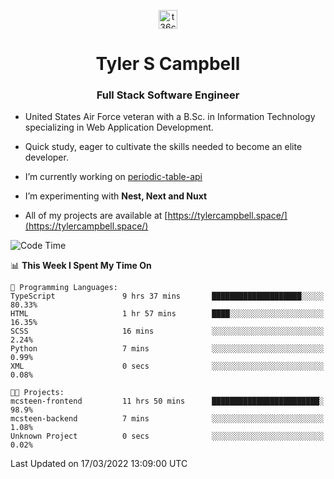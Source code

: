 <p align="center">
<a href="https://www.linkedin.com/in/t36campbell" target="blank"><img align="center" src="https://ik.imagekit.io/t36campbell/Portfolio/linkedin.png.original_m8bbGgPh6.png" alt="t36campbell" height="30" width="30" /></a>
</p>
<h1 align="center">Tyler S Campbell</h1>
<h3 align="center">Full Stack Software Engineer</h3>

* United States Air Force veteran with a B.Sc. in Information Technology specializing in Web Application Development. 

* Quick study, eager to cultivate the skills needed to become an elite developer.

* I’m currently working on [periodic-table-api](https://github.com/t36campbell/periodic-table-api)

* I’m experimenting with **Nest, Next and Nuxt**

* All of my projects are available at [https://tylercampbell.space/](https://tylercampbell.space/)

<!--START_SECTION:waka-->
![Code Time](http://img.shields.io/badge/Code%20Time-1%2C503%20hrs%2013%20mins-blue)

📊 **This Week I Spent My Time On** 

```text
💬 Programming Languages: 
TypeScript               9 hrs 37 mins       ████████████████████░░░░░   80.33% 
HTML                     1 hr 57 mins        ████░░░░░░░░░░░░░░░░░░░░░   16.35% 
SCSS                     16 mins             ░░░░░░░░░░░░░░░░░░░░░░░░░   2.24% 
Python                   7 mins              ░░░░░░░░░░░░░░░░░░░░░░░░░   0.99% 
XML                      0 secs              ░░░░░░░░░░░░░░░░░░░░░░░░░   0.08%

🐱‍💻 Projects: 
mcsteen-frontend         11 hrs 50 mins      ████████████████████████░   98.9% 
mcsteen-backend          7 mins              ░░░░░░░░░░░░░░░░░░░░░░░░░   1.08% 
Unknown Project          0 secs              ░░░░░░░░░░░░░░░░░░░░░░░░░   0.02%

```


 Last Updated on 17/03/2022 13:09:00 UTC
<!--END_SECTION:waka-->

